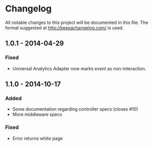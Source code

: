 # Changelog
All notable changes to this project will be documented in this file.
The format suggested at http://keepachangelog.com/ is used.

## 1.0.1 - 2014-04-29

### Fixed
- Universal Analytics Adapter now marks event as non-interaction.

## 1.1.0 - 2014-10-17

### Added
- Some documentation regarding controller specs (closes #10)
- More middleware specs

### Fixed
- Error returns white page
